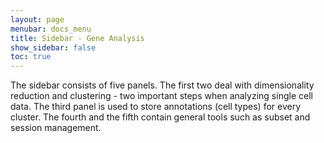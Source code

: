 ```yaml
---
layout: page
menubar: docs_menu
title: Sidebar - Gene Analysis
show_sidebar: false
toc: true
---
```

The sidebar consists of five panels. The first two deal with dimensionality reduction and clustering - two important steps when analyzing single cell data. The third panel is used to store annotations (cell types) for every cluster. The fourth and the fifth contain general tools such as subset and session management.